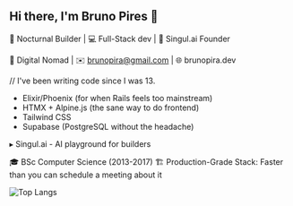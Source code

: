 ## Hi there, I'm Bruno Pires 👋

<!--
**brunopirz/brunopirz** is a ✨ _special_ ✨ repository because its `README.md` (this file) appears on your GitHub profile.

Here are some ideas to get you started:

- 🔭 I’m currently working on ...
- 🌱 I’m currently learning ...
- 👯 I’m looking to collaborate on ...
- 🤔 I’m looking for help with ...
- 💬 Ask me about ...
- 📫 How to reach me: ...
- 😄 Pronouns: ...
- ⚡ Fun fact: ...
-->
🌙 Nocturnal Builder | 💻 Full-Stack dev | 🚀 Singul.ai Founder

📍 Digital Nomad | ✉️ brunopira@gmail.com | 🌐 brunopira.dev

// I've been writing code since I was 13.

* Elixir/Phoenix (for when Rails feels too mainstream)
* HTMX + Alpine.js (the sane way to do frontend)
* Tailwind CSS
* Supabase (PostgreSQL without the headache)

▸ Singul.ai - AI playground for builders 

🎓 BSc Computer Science (2013-2017)
🏗️ Production-Grade Stack: Faster than you can schedule a meeting about it


![Top Langs](https://github-readme-stats.vercel.app/api/top-langs/?username=brunopirz&layout=compact&theme=transparent)
